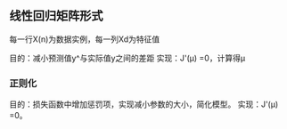 ## 线性回归矩阵形式

每一行X(n)为数据实例，每一列Xd为特征值

目的：减小预测值y^与实际值y之间的差距
实现：J'(μ) =0，计算得μ

### 正则化
 目的：损失函数中增加惩罚项，实现减小参数的大小，简化模型。
 实现：J'(μ) =0。
